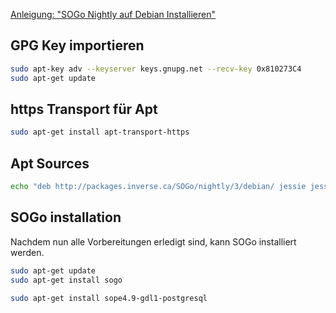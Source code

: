 [Anleigung: "SOGo Nightly auf Debian Installieren"][sogo-nighly-on-debian]

## GPG Key importieren

```bash
sudo apt-key adv --keyserver keys.gnupg.net --recv-key 0x810273C4
sudo apt-get update
```

## https Transport für Apt

```bash
sudo apt-get install apt-transport-https
```

## Apt Sources

```bash
echo "deb http://packages.inverse.ca/SOGo/nightly/3/debian/ jessie jessie" | sudo tee /etc/apt/sources.list.d/sogo.list
```

## SOGo installation

Nachdem nun alle Vorbereitungen erledigt sind, kann SOGo installiert werden.

```bash
sudo apt-get update
sudo apt-get install sogo
```

```bash
sudo apt-get install sope4.9-gdl1-postgresql
```

[sogo-nighly-on-debian]: https://sogo.nu/nc/support/faq/article/how-to-install-nightly-sogo-versions-on-debian.html
